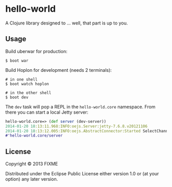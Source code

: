 # hello-world

A Clojure library designed to ... well, that part is up to you.

## Usage

Build uberwar for production:

```
$ boot war
```

Build Hoplon for development (needs 2 terminals):

```
# in one shell
$ boot watch hoplon

# in the other shell
$ boot dev
```

The `dev` task will pop a REPL in the `hello-world.core` namespace. From there
you can start a local Jetty server:

```clojure
hello-world.core=> (def server (dev-server))
2014-01-20 18:13:11.968:INFO:oejs.Server:jetty-7.6.8.v20121106
2014-01-20 18:13:12.005:INFO:oejs.AbstractConnector:Started SelectChannelConnector@0.0.0.0:33333
#'hello-world.core/server
```

## License

Copyright © 2013 FIXME

Distributed under the Eclipse Public License either version 1.0 or (at
your option) any later version.

